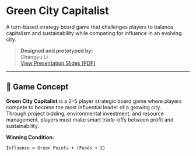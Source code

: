 # Green City Capitalist 

A turn-based strategy board game that challenges players to balance capitalism and sustainability while competing for influence in an evolving city.

> **Designed and prototyped by:**  
> Changyu Li  
> [View Presentation Slides (PDF)](https://github.com/Changyu-Li021230/Green-City-Capitalist-CP2412)

---

## 🧠 Game Concept

**Green City Capitalist** is a 2–5 player strategic board game where players compete to become the most influential leader of a growing city.  
Through project bidding, environmental investment, and resource management, players must make smart trade-offs between profit and sustainability.

**Winning Condition:**
```text
Influence = Green Points + (Funds ÷ 2)
